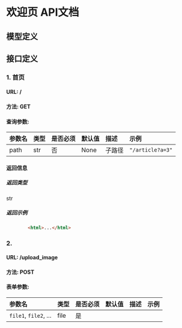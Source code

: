 # 欢迎页 API文档

## 模型定义

## 接口定义


### 1. 首页
#### URL: /
#### 方法: GET

#### 查询参数:
参数名|类型|是否必须|默认值|描述|示例
:--|:--|:--|:--|:--|:--
path|str|否|None|子路径|`"/article?a=3"`



#### 返回信息
##### 返回类型
str



##### 返回示例


```html
        <html>...</html>
```






### 2. 
#### URL: /upload_image
#### 方法: POST

#### 表单参数:
参数名|类型|是否必须|默认值|描述|示例
:--|:--|:--|:--|:--|:--
`file1`, `file2`, ...|file|是|||





